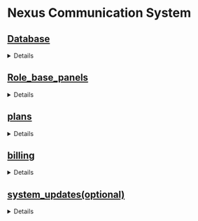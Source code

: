# Nexus Communication System

## [Database](./database.md)

<details>
- Information Regarding the various plans
- Details of retail stores
- Details of the employees
- Details of customers, vendors are needed to be updated.
- Details of the orders generated
- Details of the products
- Details of the materials provided with the customer</details>

## [Role_base_panels](./roles.md)

<details>

### customer

- order place
- check status of order
- can do payment

### role wise employee credentials

#### admin

- Adding new plans.
- Updating existing plans.
- Removing plans that are no longer offered.
- Searching for specific plans or their details.

#### accounts dept. ppl

- manage the bills and their details

#### tech support dept. ppl

##### Order Tracking:

- monitor orders placed by customers.

##### Order Status Update:

- update the status of orders, indicating if the location is suitable for a connection or if the connection has been provided.

##### Creating New Connections:

- When an order is feasible, they create new connections for customers.

##### Deactivating Connections:

- can temporarily or permanently disable connections if needed.

##### Equipment Management:

- maintain details about products and equipment used for the connections.

#### retail dept. ppl

##### Order Tracking:

- Orders placed up to the current date.
- Status of these orders, whether they are feasible or not.
- Information on whether the customer received the connection or not.

##### Connection Details:

- Comprehensive details of all connections provided until the current date.
- Billing specifics concerning these connections, like total charges.

##### Payment Monitoring:

- Payment history related to the bills generated for these connections.
</details>

## [plans](./plans.md)

<details>

1.  Security Deposit: It is the charge that will be refunded back to the customer during the time of withdrawal or cancellation. In general it will be charged as follows for the type of the connection

    - Dial–Up Connection : 325$
    - Broad Band Connection : 500$
    - LandLine Connection : 250$

2.  Dial – Up Connection :

    - Hourly Basis

      - 10 Hrs. – 50$ (validity is for one Month)
      - 30 Hrs. – 130$ (validity is for 3 Months)
      - 60 Hrs. – 260$ (validity is for 6 Months)

    - Unlimited 28Kbps.

      - Monthly – 75$
      - Quarterly – 150$

    - Unlimited 56 Kbps.
      - Monthly – 100$
      - Quarterly – 180$

3.  Broad Band Connection

    - Hourly Basis

      - 30 Hrs. – 175$ (validity is for 1 Month)
      - 60 Hrs. – 315$ (validity is for 6 Months)

    - Unlimited 64Kbps.

      - Monthly – 225$
      - Quarterly – 400$

    - Unlimited 128 Kbps.
      - Monthly – 350$
      - Quarterly – 445$

4.  Land Line Connection

        - Local Plan = Rental + Call charges

            + Unlimited + 75$ (Valid for an year and this is the rental) . The call charges are like this : 55cents / minute
            + Monthly Plan – 35$ (Valid for a month and this is the rental) . The call charges are like this : 75cents / minute

        - STD Plan :

            + Monthly – 125$ (Valid for a month and this is the rental)

                The call charges are like this :

                Local : 70cents / minute
                STD : 2.25$ / minute
                Messaging For Mobiles : 1.00$ / Minute

            + Half + Yearly – 420$ (Valid for a month and this is the rental)

                The call charges are like this :

                Local : 60cents / minute
                STD : 2.00$ / minute
                Messaging For Mobiles : 1.15$ / Minute

            + Yearly – $ (Valid for an year and this is the rental)

                The call charges are like this :

                Local : 60cents / minute
                STD : 1.75$ / minute
                Messaging For Mobiles : 1.25$ / Minute

                The service tax is as per the government (12.24%) on the whole bill generated and will be charged to the customer.

    </details>

## [billing](./bill-structure.md)

<details>
  
### Not Created yet

</details>

## [system_updates(optional)](./system-updates.md)

<details>

The system will regularly receive updates to include:

- New customer queries or requests.
- Addition of new products or services offered by Nexus.
- Keeping the system current with any changes or new developments within Nexus's services.</details>

